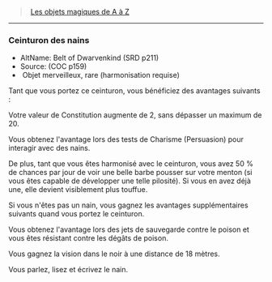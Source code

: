 ﻿---
!MagicItem
Type: Objet merveilleux
Rarity: rare
Attunement: harmonisation requise
Id: magicitems_az_hd.md#ceinturon-des-nains
ParentLink: magicitems_az_hd.md#les-objets-magiques-de-a-à-z
Name: Ceinturon des nains
ParentName: Les objets magiques de A à Z
NameLevel: 3
AltName: Belt of Dwarvenkind (SRD p211)
Source: (COC p159)
Attributes:
  Name: Ceinturon des nains
  Markdown: >+
    ### <!--Name-->Ceinturon des nains<!--/Name-->


    - AltName: <!--AltName-->Belt of Dwarvenkind (SRD p211)<!--/AltName-->

    - Source: <!--Source-->(COC p159)<!--/Source-->

    -  <!--Type-->Objet merveilleux<!--/Type-->, <!--Rarity-->rare<!--/Rarity--> (<!--Attunement-->harmonisation requise<!--/Attunement-->)


    Tant que vous portez ce ceinturon, vous bénéficiez des avantages suivants :


    Votre valeur de Constitution augmente de 2, sans dépasser un maximum de 20.


    Vous obtenez l'avantage lors des tests de Charisme (Persuasion) pour interagir avec des nains.


    De plus, tant que vous êtes harmonisé avec le ceinturon, vous avez 50 % de chances par jour de voir une belle barbe pousser sur votre menton (si vous êtes capable de développer une telle pilosité). Si vous en avez déjà une, elle devient visiblement plus touffue.


    Si vous n'êtes pas un nain, vous gagnez les avantages supplémentaires suivants quand vous portez le ceinturon.


    Vous obtenez l'avantage lors des jets de sauvegarde contre le poison et vous êtes résistant contre les dégâts de poison.


    Vous gagnez la vision dans le noir à une distance de 18 mètres.


    Vous parlez, lisez et écrivez le nain.

  AltName: Belt of Dwarvenkind (SRD p211)
  Source: (COC p159)
  Type: Objet merveilleux
  Rarity: rare
  Attunement: harmonisation requise
AttributesDictionary: >+
  Name: Ceinturon des nains

  Markdown: >+

    ### <!--Name-->Ceinturon des nains<!--/Name-->





    - AltName: <!--AltName-->Belt of Dwarvenkind (SRD p211)<!--/AltName-->



    - Source: <!--Source-->(COC p159)<!--/Source-->



    -  <!--Type-->Objet merveilleux<!--/Type-->, <!--Rarity-->rare<!--/Rarity--> (<!--Attunement-->harmonisation requise<!--/Attunement-->)





    Tant que vous portez ce ceinturon, vous bénéficiez des avantages suivants :





    Votre valeur de Constitution augmente de 2, sans dépasser un maximum de 20.





    Vous obtenez l'avantage lors des tests de Charisme (Persuasion) pour interagir avec des nains.





    De plus, tant que vous êtes harmonisé avec le ceinturon, vous avez 50 % de chances par jour de voir une belle barbe pousser sur votre menton (si vous êtes capable de développer une telle pilosité). Si vous en avez déjà une, elle devient visiblement plus touffue.





    Si vous n'êtes pas un nain, vous gagnez les avantages supplémentaires suivants quand vous portez le ceinturon.





    Vous obtenez l'avantage lors des jets de sauvegarde contre le poison et vous êtes résistant contre les dégâts de poison.





    Vous gagnez la vision dans le noir à une distance de 18 mètres.





    Vous parlez, lisez et écrivez le nain.



  AltName: Belt of Dwarvenkind (SRD p211)

  Source: (COC p159)

  Type: Objet merveilleux

  Rarity: rare

  Attunement: harmonisation requise

---
> [Les objets magiques de A à Z](hd_magicitems_az_les_objets_magiques_de_a_a_z.md)

---

### Ceinturon des nains

- AltName: Belt of Dwarvenkind (SRD p211)
- Source: (COC p159)
-  Objet merveilleux, rare (harmonisation requise)

Tant que vous portez ce ceinturon, vous bénéficiez des avantages suivants :

Votre valeur de Constitution augmente de 2, sans dépasser un maximum de 20.

Vous obtenez l'avantage lors des tests de Charisme (Persuasion) pour interagir avec des nains.

De plus, tant que vous êtes harmonisé avec le ceinturon, vous avez 50 % de chances par jour de voir une belle barbe pousser sur votre menton (si vous êtes capable de développer une telle pilosité). Si vous en avez déjà une, elle devient visiblement plus touffue.

Si vous n'êtes pas un nain, vous gagnez les avantages supplémentaires suivants quand vous portez le ceinturon.

Vous obtenez l'avantage lors des jets de sauvegarde contre le poison et vous êtes résistant contre les dégâts de poison.

Vous gagnez la vision dans le noir à une distance de 18 mètres.

Vous parlez, lisez et écrivez le nain.

